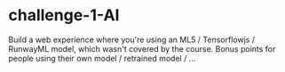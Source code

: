 # challenge-1-AI

Build a web experience where you're using an ML5 / Tensorflowjs / RunwayML model, which wasn't covered by the course. Bonus points for people using their own model / retrained model / ...
